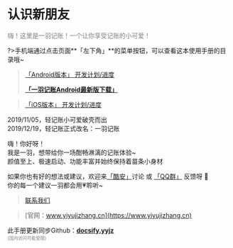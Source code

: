 # 认识新朋友

<font color=gray>嗨！这里是一羽记账！一个让你享受记账的小可爱！</font>

?>手机端通过点击页面**「左下角」**的菜单按钮，可以查看这本使用手册的目录哦~

>[「Android版本」 开发计划/进度](https://trello.com/b/R0SM2I6W/%E4%B8%80%E7%BE%BD%E8%AE%B0%E8%B4%A6-android)
>
>[**「一羽记账Android最新版下载」**](https://www.coolapk.com/apk/247977)

>[「iOS版本」 开发计划/进度](https://trello.com/b/R0SM2I6W/%E4%B8%80%E7%BE%BD%E8%AE%B0%E8%B4%A6-ios)

2019/11/05，轻记账小可爱破壳而出<br>2019/12/19，轻记账正式改名：一羽记账 

嗨！你好呀！<br>我是一羽，想带给你一场酣畅淋漓的记账体验~<br>颜值至上、极速启动、功能丰富并始终保持着苗条小身材

如果你也有好的想法或建议，欢迎来[「酷安」](https://www.coolapk.com/apk/kylec.me.lightbookkeeping)讨论 或 [「QQ群」](doc/other/contact.md) 反馈呀 👏 <br>你的每一个建议一羽都会用💗聆听~

> [联系我们](/doc/other/contact.md)

> [官网：www.yiyujizhang.cn](https://www.yiyujizhang.cn)

此手册更新同步Github：[**docsify.yyjz**](https://github.com/kylechandev/docsify.yyjz)<br><font color=gray size=1>(国内访问可能受限)</font>
